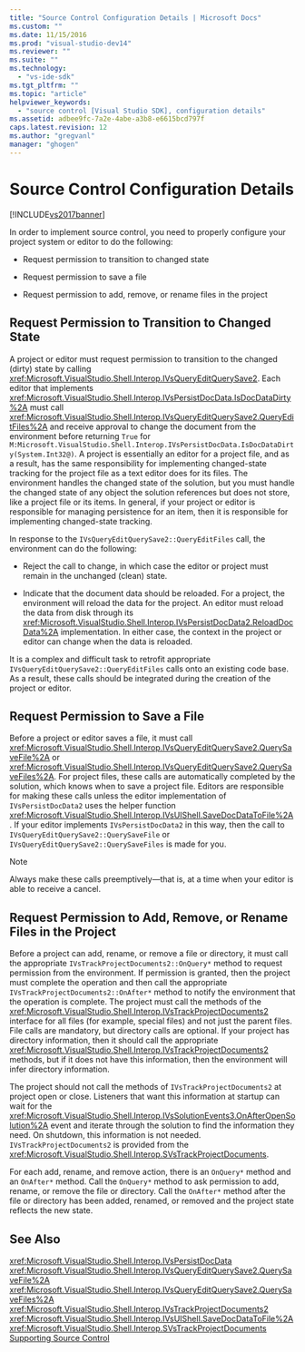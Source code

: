 ```yaml
---
title: "Source Control Configuration Details | Microsoft Docs"
ms.custom: ""
ms.date: 11/15/2016
ms.prod: "visual-studio-dev14"
ms.reviewer: ""
ms.suite: ""
ms.technology: 
  - "vs-ide-sdk"
ms.tgt_pltfrm: ""
ms.topic: "article"
helpviewer_keywords: 
  - "source control [Visual Studio SDK], configuration details"
ms.assetid: adbee9fc-7a2e-4abe-a3b8-e6615bcd797f
caps.latest.revision: 12
ms.author: "gregvanl"
manager: "ghogen"
---
```

# Source Control Configuration Details
[!INCLUDE[vs2017banner](../../includes/vs2017banner.md)]

In order to implement source control, you need to properly configure your project system or editor to do the following:  
  
-   Request permission to transition to changed state  
  
-   Request permission to save a file  
  
-   Request permission to add, remove, or rename files in the project  
  
## Request Permission to Transition to Changed State  
 A project or editor must request permission to transition to the changed (dirty) state by calling <xref:Microsoft.VisualStudio.Shell.Interop.IVsQueryEditQuerySave2>. Each editor that implements <xref:Microsoft.VisualStudio.Shell.Interop.IVsPersistDocData.IsDocDataDirty%2A> must call <xref:Microsoft.VisualStudio.Shell.Interop.IVsQueryEditQuerySave2.QueryEditFiles%2A> and receive approval to change the document from the environment before returning `True` for `M:Microsoft.VisualStudio.Shell.Interop.IVsPersistDocData.IsDocDataDirty(System.Int32@)`. A project is essentially an editor for a project file, and as a result, has the same responsibility for implementing changed-state tracking for the project file as a text editor does for its files. The environment handles the changed state of the solution, but you must handle the changed state of any object the solution references but does not store, like a project file or its items. In general, if your project or editor is responsible for managing persistence for an item, then it is responsible for implementing changed-state tracking.  
  
 In response to the `IVsQueryEditQuerySave2::QueryEditFiles` call, the environment can do the following:  
  
-   Reject the call to change, in which case the editor or project must remain in the unchanged (clean) state.  
  
-   Indicate that the document data should be reloaded. For a project, the environment will reload the data for the project. An editor must reload the data from disk through its <xref:Microsoft.VisualStudio.Shell.Interop.IVsPersistDocData2.ReloadDocData%2A> implementation. In either case, the context in the project or editor can change when the data is reloaded.  
  
 It is a complex and difficult task to retrofit appropriate `IVsQueryEditQuerySave2::QueryEditFiles` calls onto an existing code base. As a result, these calls should be integrated during the creation of the project or editor.  
  
## Request Permission to Save a File  
 Before a project or editor saves a file, it must call <xref:Microsoft.VisualStudio.Shell.Interop.IVsQueryEditQuerySave2.QuerySaveFile%2A> or <xref:Microsoft.VisualStudio.Shell.Interop.IVsQueryEditQuerySave2.QuerySaveFiles%2A>. For project files, these calls are automatically completed by the solution, which knows when to save a project file. Editors are responsible for making these calls unless the editor implementation of `IVsPersistDocData2` uses the helper function <xref:Microsoft.VisualStudio.Shell.Interop.IVsUIShell.SaveDocDataToFile%2A>. If your editor implements `IVsPersistDocData2` in this way, then the call to `IVsQueryEditQuerySave2::QuerySaveFile` or `IVsQueryEditQuerySave2::QuerySaveFiles` is made for you.  
  
> [!NOTE]
>  Always make these calls preemptively—that is, at a time when your editor is able to receive a cancel.  
  
## Request Permission to Add, Remove, or Rename Files in the Project  
 Before a project can add, rename, or remove a file or directory, it must call the appropriate `IVsTrackProjectDocuments2::OnQuery*` method to request permission from the environment. If permission is granted, then the project must complete the operation and then call the appropriate `IVsTrackProjectDocuments2::OnAfter*` method to notify the environment that the operation is complete. The project must call the methods of the <xref:Microsoft.VisualStudio.Shell.Interop.IVsTrackProjectDocuments2> interface for all files (for example, special files) and not just the parent files. File calls are mandatory, but directory calls are optional. If your project has directory information, then it should call the appropriate <xref:Microsoft.VisualStudio.Shell.Interop.IVsTrackProjectDocuments2> methods, but if it does not have this information, then the environment will infer directory information.  
  
 The project should not call the methods of `IVsTrackProjectDocuments2` at project open or close. Listeners that want this information at startup can wait for the <xref:Microsoft.VisualStudio.Shell.Interop.IVsSolutionEvents3.OnAfterOpenSolution%2A> event and iterate through the solution to find the information they need. On shutdown, this information is not needed. `IVsTrackProjectDocuments2` is provided from the <xref:Microsoft.VisualStudio.Shell.Interop.SVsTrackProjectDocuments>.  
  
 For each add, rename, and remove action, there is an `OnQuery*` method and an `OnAfter*` method. Call the `OnQuery*` method to ask permission to add, rename, or remove the file or directory. Call the `OnAfter*` method after the file or directory has been added, renamed, or removed and the project state reflects the new state.  
  
## See Also  
 <xref:Microsoft.VisualStudio.Shell.Interop.IVsPersistDocData>   
 <xref:Microsoft.VisualStudio.Shell.Interop.IVsQueryEditQuerySave2.QuerySaveFile%2A>   
 <xref:Microsoft.VisualStudio.Shell.Interop.IVsQueryEditQuerySave2.QuerySaveFiles%2A>   
 <xref:Microsoft.VisualStudio.Shell.Interop.IVsTrackProjectDocuments2>   
 <xref:Microsoft.VisualStudio.Shell.Interop.IVsUIShell.SaveDocDataToFile%2A>   
 <xref:Microsoft.VisualStudio.Shell.Interop.SVsTrackProjectDocuments>   
 [Supporting Source Control](../../extensibility/internals/supporting-source-control.md)

